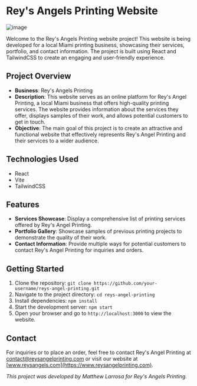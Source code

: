 # Rey's Angels Printing Website

![image](https://github.com/matthewLarrosa/reys-angels-website/assets/95898375/ee12a895-47b6-4e4c-818e-6b8451258b57)

Welcome to the Rey's Angels Printing website project! This website is being developed for a local Miami printing business, showcasing their services, portfolio, and contact information. The project is built using React and TailwindCSS to create an engaging and user-friendly experience.

## Project Overview

- **Business**: Rey's Angels Printing
- **Description**: This website serves as an online platform for Rey's Angel Printing, a local Miami business that offers high-quality printing services. The website provides information about the services they offer, displays samples of their work, and allows potential customers to get in touch.
- **Objective**: The main goal of this project is to create an attractive and functional website that effectively represents Rey's Angel Printing and their services to a wider audience.

## Technologies Used

- React
- Vite
- TailwindCSS

## Features

- **Services Showcase**: Display a comprehensive list of printing services offered by Rey's Angel Printing.
- **Portfolio Gallery**: Showcase samples of previous printing projects to demonstrate the quality of their work.
- **Contact Information**: Provide multiple ways for potential customers to contact Rey's Angel Printing for inquiries and orders.

## Getting Started

1. Clone the repository: `git clone https://github.com/your-username/reys-angel-printing.git`
2. Navigate to the project directory: `cd reys-angel-printing`
3. Install dependencies: `npm install`
4. Start the development server: `npm start`
5. Open your browser and go to `http://localhost:3000` to view the website.

## Contact

For inquiries or to place an order, feel free to contact Rey's Angel Printing at contact@reysangelprinting.com or visit our website at [www.reysangels.com](https://www.reysangelprinting.com).

*This project was developed by Matthew Larrosa for Rey's Angels Printing.*

